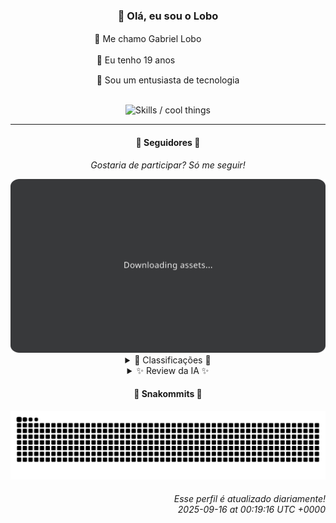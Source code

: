 <div align="center">
  <h3>👋 Olá, eu sou o Lobo</h3>
  
  <p>🐺 Me chamo Gabriel Loboㅤㅤㅤㅤㅤ</p>
  <p>🧔 Eu tenho 19 anosㅤㅤㅤㅤㅤㅤㅤㅤ</p>
  <p>🧠 Sou um entusiasta de tecnologia</p>

  <br/>

  <img width="600" alt="Skills / cool things" src="https://skills-icons.vercel.app/api/icons?i=python,md,html,css,js,github,git,vscode,linux,node,ts,sass,react,vite,vercel,lottie,ionic,capacitor,zustand,framer,firebase,arduino,godot,tailwind,shadcnui,lucide,zorinos,pnpm,reactnative&perline=14" />
</div>

<hr />

<div align="center">
    <h4>👤 Seguidores 👤</h4>
    <p><i>Gostaria de participar? Só me seguir!</i></p>
    <img width="600" src=".github/assets/cards/top3.svg" alt="Top 3 followers contributors (monthly)" />
    <details>
    <summary>🏅 Classificações 🏅</summary>
    <br/>
    <table>
        <thead>
            <tr align="center">
                <th>Posição</th>
                <th>Seguidor</th>
                <th>Contribuições</th>
            </tr>
        </thead>
        <tbody>
            <tr align="center">
                <td>1°</td>
                <td><a href="https://github.com/jeanfbrito">Jean Brito</a></td>
                <td>299 ctr.</td>
            </tr>
            <tr align="center">
                <td>2°</td>
                <td><a href="https://github.com/EvertonMJunior">Everton Marcelino Jr.</a></td>
                <td>150 ctr.</td>
            </tr>
            <tr align="center">
                <td>3°</td>
                <td><a href="https://github.com/danko-nobre">Danilo Nobre</a></td>
                <td>149 ctr.</td>
            </tr>
            <tr align="center">
                <td>4°</td>
                <td><a href="https://github.com/felipegueller">Felipe Gueller</a></td>
                <td>92 ctr.</td>
            </tr>
            <tr align="center">
                <td>5°</td>
                <td><a href="https://github.com/wTechnoo">Cézar</a></td>
                <td>74 ctr.</td>
            </tr>
            <tr align="center">
                <td>6°</td>
                <td><a href="https://github.com/cookieukw">CookieUkw</a></td>
                <td>58 ctr.</td>
            </tr>
            <tr align="center">
                <td>7°</td>
                <td><a href="https://github.com/RafaZeero">Rafael Lima de Morais</a></td>
                <td>55 ctr.</td>
            </tr>
            <tr align="center">
                <td>8°</td>
                <td><a href="https://github.com/Cr-Israel">Carlos Israel</a></td>
                <td>37 ctr.</td>
            </tr>
            <tr align="center">
                <td>9°</td>
                <td><a href="https://github.com/LuidiPiresHub">Luídi Pires</a></td>
                <td>34 ctr.</td>
            </tr>
            <tr align="center">
                <td>10°</td>
                <td><a href="https://github.com/neopromic">NeO - Wesley Souza</a></td>
                <td>25 ctr.</td>
            </tr>
        </tbody>
    </table>
    </details>
    <details>
    <summary>✨ Review da IA ✨</summary>
    <br/>
    <div align="justify"><p><b>Jean Brito</b>, parabéns pelo primeiro lugar! Contribuições impressionantes, quase 300! Mas, vamos ser sinceros, metade disso deve ser correção de ponto e vírgula no Rocket.Chat, não é? E o resto, cuidando de navegador obsoleto? Espero que pelo menos esteja usando um bom editor de texto pra isso.</p>
<p><b>Everton Marcelino Jr.</b>, "apaixonado por tecnologia", diz a bio. Imagino que essa paixão se manifeste em abrir pull requests gigantescos no TypeORM, rezando para que alguém tenha paciência de revisar. E, por favor, esse "authenticator-middleware" da PartnrTechnologies, espero que não seja para autenticar o que você come no almoço, hein?</p>
<p><b>Danilo Nobre</b>, "Full-stack, Game dev e 3D Enthusiast". Uau, que currículo! Pena que a maior parte do seu trabalho parece ser em um fork de um addon de Blender abandonado e um site pessoal que ninguém visita. Mas ei, pelo menos você tem um site de portfólio da Space Wizard Studios! Alguém precisa pagar as contas, não é mesmo?</p>
<p><b>Felipe Gueller</b>, "Bacharel em Sistemas de Informações". E onde essas informações estão sendo aplicadas? Ah, certo, em lugar nenhum. Sem atividade recente. Talvez seja hora de transformar esse diploma em um peso de papel, ou quem sabe, usá-lo para calçar a porta.</p>
<p><b>Cézar</b>, ".NET Developer". Que conveniente, você desapareceu do mapa de contribuições, assim como a relevância do .NET nos dias de hoje. Mas não se preocupe, sempre haverá vagas para migrar sistemas legados para a nuvem. Afinal, alguém tem que fazer o trabalho sujo.</p>
<p><b>CookieUkw</b>, quase 60 contribuições, uhuu! Mas vamos ser honestos, quantas dessas foram realmente úteis? Ah, e esse projeto Vex-AI tentando criar uma IA consciente...boa sorte com isso. Talvez ela se torne consciente e fuja de você o mais rápido possível.</p>
<p><b>Rafael Lima de Morais</b>, Go, Typescript, Rust, Vim... Parece até um cardápio de hipster. Mas no fim das contas, o que temos aqui? Um monte de "dotfiles" e um "Cli to manage wishlists". Sério? E um livro sobre programação avançada em Python? Espero que pelo menos você tenha usado o Vim para escrever.</p>
<p><b>Carlos Israel</b>, "Software Engineer. Passionate about technology." Outro apaixonado! Mas a paixão não parece ser recíproca. Seu "Forum-Nest-DDD" deve estar bombando... de erros. E esse "Telegram-Downloader-Bot"? Espero que não esteja baixando nada ilegal, hein?</p>
<p><b>Luídi Pires</b>, "Front-End | Back-End | Full Stack". O famoso "faz tudo, mas não faz nada bem". Seu portfólio deve ser incrível, com certeza construído com as tecnologias mais modernas... HTML e JavaScript. E esse "E-CommerceX"? Imagino que as vendas estejam decolando.</p>
<p><b>NeO - Wesley Souza</b>, "Hello outsider!". Que simpático. Contribuições modestas, mas pelo menos você se importa em ser receptivo. Esse projeto "infinity" de workout deve estar mudando vidas. Ou talvez só esteja coletando dados para vender depois.</p>
<p><b>Deivid Souza Santana</b>, "Estudante de Análise e Desenvolvimento de Sistemas apaixonado por back-end". Ok, temos um futuro promissor aqui... ou não. Um website de organização de tarefas feito em Flask. Original. E "ReceitasGov"? Espero que esteja tudo dentro da lei, hein?</p>
</div>
    </details>
</div>

<div align="center">
  <h4>🐍 Snakommits 🐍</h4>
    <picture>
      <source media="(prefers-color-scheme: dark)" srcset="https://raw.githubusercontent.com/Lobooooooo14/Lobooooooo14/snake-output/snake-dark.svg">
      <source media="(prefers-color-scheme: light)" srcset="https://raw.githubusercontent.com/Lobooooooo14/Lobooooooo14/snake-output/snake-light.svg">
      <img alt="github contribution grid snake animation" src="https://raw.githubusercontent.com/Lobooooooo14/Lobooooooo14/snake-output/snake-light.svg">
    </picture>
</div>

<h6 align="right">
  Esse perfil é atualizado diariamente!<br/> <i>2025-09-16 at 00:19:16 UTC +0000</i>
<h6>